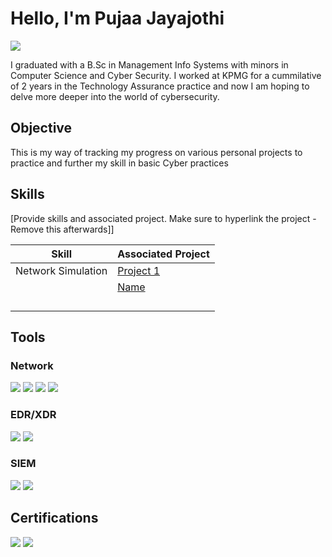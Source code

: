 # Hello, I'm Pujaa Jayajothi
<a href="https://linkedin.com/in/jpujaa"><img src="https://img.shields.io/badge/-LinkedIn-0072b1?&style=for-the-badge&logo=linkedin&logoColor=white" /></a>

I graduated with a B.Sc in Management Info Systems with minors in Computer Science and Cyber Security. I worked at KPMG for a cummilative of 2 years in the Technology Assurance practice and now I am hoping to delve more deeper into the world of cybersecurity. 

## Objective

This is my way of tracking my progress on various personal projects to practice and further my skill in basic Cyber practices

## Skills
[Provide skills and associated project. Make sure to hyperlink the project - Remove this afterwards]]

| Skill                                         | Associated Project         |
|-----------------------------------------------|----------------------------|
|Network Simulation | <a href="https://github.com/pjayajothi/Project1/tree/main">Project 1</a>|
| | <a href="link">Name</a>|
| | |
| | |
| | |
| | |

## Tools

### Network
<div>
    <a href="https://www.netacad.com/cisco-packet-tracer"><img src="https://img.shields.io/badge/Cisco-Packet%20Tracer-034A86?style=for-the-badge&logo=cisco&logoColor=white" /></a>
    <img src="https://img.shields.io/badge/-Wireshark-1679A7?&style=for-the-badge&logo=Wireshark&logoColor=white" />
    <img src="https://img.shields.io/badge/-Suricata-EF3B2D?&style=for-the-badge&logo=Suricata&logoColor=white" />
    <img src="https://img.shields.io/badge/-Zeek-777BB4?&style=for-the-badge&logo=Zeek&logoColor=white" />
</div>

### EDR/XDR
<div>
    <img src="https://img.shields.io/badge/-Microsoft_Defender_for_Endpoint-00A4EF?&style=for-the-badge&logo=Microsoft&logoColor=white" />
    <img src="https://img.shields.io/badge/-Velociraptor-4B275F?&style=for-the-badge&logo=Velociraptor&logoColor=white" />
</div>

### SIEM
<div>
    <img src="https://img.shields.io/badge/-Microsoft_Sentinel-0078D4?&style=for-the-badge&logo=Microsoft&logoColor=white" />
    <img src="https://img.shields.io/badge/-Splunk-000000?&style=for-the-badge&logo=Splunk&logoColor=white" />
</div>

## Certifications
<div>
<img src="https://img.shields.io/badge/CompTIA-Security%2B-red?style=for-the-badge&logo=comptia" />
<img src="https://img.shields.io/badge/Qualys-Vulnerability%20Management%20Foundation-red?style=for-the-badge&logo=qualys" />
</div>


